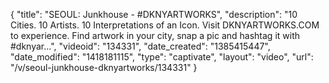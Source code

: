 {
    "title": "SEOUL: Junkhouse - #DKNYARTWORKS",
    "description": "10 Cities. 10 Artists. 10 Interpretations of an Icon. Visit DKNYARTWORKS.COM to experience. Find artwork in your city, snap a pic and hashtag it with #dknyar...",
    "videoid": "134331",
    "date_created": "1385415447",
    "date_modified": "1418181115",
    "type": "captivate",
    "layout": "video",
    "url": "\/v\/seoul-junkhouse-dknyartworks\/134331"
}